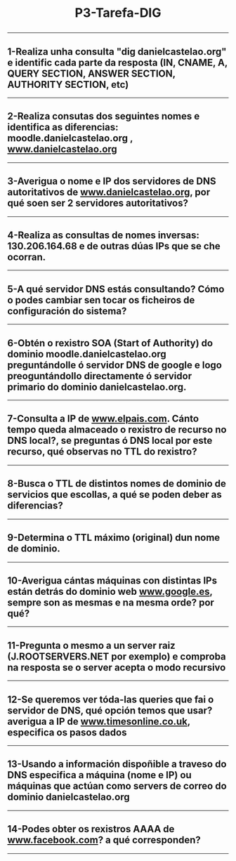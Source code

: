  <h1>
<p align=center>
P3-Tarefa-DIG
</p>
</h1>

---
## 1-Realiza unha consulta "dig danielcastelao.org" e identific cada parte da resposta (IN, CNAME, A, QUERY SECTION, ANSWER SECTION, AUTHORITY SECTION, etc)
---
## 2-Realiza consutas dos seguintes nomes e identifica as diferencias: moodle.danielcastelao.org , www.danielcastelao.org  
---
## 3-Averigua o nome e IP dos servidores de DNS autoritativos de www.danielcastelao.org, por qué soen ser 2 servidores autoritativos?
---
## 4-Realiza as consultas de nomes inversas: 130.206.164.68 e de outras dúas IPs que se che ocorran.
---
## 5-A qué servidor DNS estás consultando? Cómo o podes cambiar sen tocar os ficheiros de configuración do sistema?
---
## 6-Obtén o rexistro SOA (Start of Authority) do dominio  moodle.danielcastelao.org preguntándolle ó servidor DNS de google e logo preoguntándollo directamente ó servidor primario do dominio danielcastelao.org. 
---
## 7-Consulta a IP de www.elpais.com. Cánto tempo queda almaceado o rexistro de recurso no DNS local?, se preguntas ó DNS local por este recurso, qué observas no TTL do rexistro?
---
## 8-Busca o TTL de distintos nomes de dominio de servicios que escollas, a qué se poden deber as diferencias?
---
## 9-Determina o TTL máximo (original) dun nome de dominio.
---
## 10-Averigua cántas máquinas con distintas IPs están detrás do dominio web www.google.es, sempre son as mesmas e na mesma orde? por qué?
---
## 11-Pregunta o mesmo a un server raiz (J.ROOTSERVERS.NET por exemplo) e comproba na resposta se o server acepta o modo recursivo
---
## 12-Se queremos ver tóda-las queries que fai o servidor de DNS, qué opción temos que usar? averigua a IP de www.timesonline.co.uk, especifica os pasos dados
---
## 13-Usando a información dispoñible a traveso do DNS especifica a máquina (nome e IP) ou máquinas que actúan como servers de correo do dominio danielcastelao.org
---
## 14-Podes obter os rexistros AAAA de www.facebook.com? a qué corresponden?
---